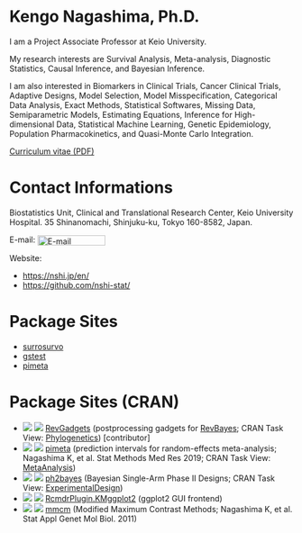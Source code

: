 
# Kengo Nagashima, Ph.D.

I am a Project Associate Professor at Keio University.

My research interests are Survival Analysis, Meta-analysis, Diagnostic Statistics, Causal Inference, and Bayesian Inference.

I am also interested in Biomarkers in Clinical Trials, Cancer Clinical Trials, Adaptive Designs, Model Selection, Model Misspecification, Categorical Data Analysis, Exact Methods, Statistical Softwares, Missing Data, Semiparametric Models, Estimating Equations, Inference for High-dimensional Data, Statistical Machine Learning, Genetic Epidemiology, Population Pharmacokinetics, and Quasi-Monte Carlo Integration.

<a href="https://nshi.jp/cv.pdf" target="_blank">Curriculum vitae (PDF)</a>


# Contact Informations

Biostatistics Unit, Clinical and Translational Research Center, Keio University Hospital.
35 Shinanomachi, Shinjuku-ku, Tokyo 160-8582, Japan.

E-mail: <a style="vertical-align: middle" href="&#109;&#97;&#105;&#108;&#116;&#111;&colon;&#110;&#115;&#104;&#105;&commat;&#107;&#101;&#105;&#111;&period;&#106;&#112;" target="_blank"><img src="https://nshi.jp/img/emimg.png" alt="E-mail" width="120" height="18"></a>

Website:

- <a href="https://nshi.jp/en/" target="_blank">https://nshi.jp/en/</a>
- <a href="https://github.com/nshi-stat/" target="_blank">https://github.com/nshi-stat/</a>


# Package Sites

- <a href="https://nshi-stat.github.io/surrosurvo/" target="_blank">surrosurvo</a>
- <a href="https://nshi-stat.github.io/gstest/" target="_blank">gstest</a>
- <a href="https://nshi-stat.github.io/pimeta/" target="_blank">pimeta</a>


# Package Sites (CRAN)
- <img src="https://cranlogs.r-pkg.org/badges/grand-total/RevGadgets">
  <img src="https://www.r-pkg.org/badges/version/RevGadgets">
  <a href="https://cran.r-project.org/package=RevGadgets" target="_blank">RevGadgets</a> (postprocessing gadgets for <a href="https://revbayes.github.io/" target="_blank">RevBayes</a>; CRAN Task View: <a href="https://cran.r-project.org/view=Phylogenetics" target="_blank">Phylogenetics</a>) [contributor]
- <img src="https://cranlogs.r-pkg.org/badges/grand-total/pimeta">
  <img src="https://www.r-pkg.org/badges/version/pimeta">
  <a href="https://cran.r-project.org/package=pimeta" target="_blank">pimeta</a> (prediction intervals for random-effects meta-analysis; Nagashima K, et al. Stat Methods Med Res 2019; CRAN Task View: <a href="https://cran.r-project.org/view=MetaAnalysis" target="_blank">MetaAnalysis</a>)
- <img src="https://cranlogs.r-pkg.org/badges/grand-total/ph2bayes">
  <img src="https://www.r-pkg.org/badges/version/ph2bayes">
  <a href="https://cran.r-project.org/package=ph2bayes" target="_blank">ph2bayes</a> (Bayesian Single-Arm Phase II Designs; CRAN Task View: <a href="https://cran.r-project.org/view=ExperimentalDesign" target="_blank">ExperimentalDesign</a>)
- <img src="https://cranlogs.r-pkg.org/badges/grand-total/RcmdrPlugin.KMggplot2">
  <img src="https://www.r-pkg.org/badges/version/RcmdrPlugin.KMggplot2">
  <a href="https://cran.r-project.org/package=RcmdrPlugin.KMggplot2" target="_blank">RcmdrPlugin.KMggplot2</a> (ggplot2 GUI frontend)
- <img src="https://cranlogs.r-pkg.org/badges/grand-total/mmcm">
  <img src="https://www.r-pkg.org/badges/version/mmcm">
  <a href="https://cran.r-project.org/package=mmcm" target="_blank">mmcm</a> (Modified Maximum Contrast Methods; Nagashima K, et al. Stat Appl Genet Mol Biol. 2011)

